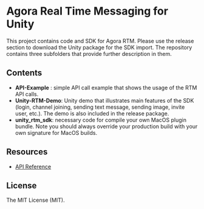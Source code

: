 # Agora Real Time Messaging for Unity

This project contains code and SDK for Agora RTM.   Please use the release section to download the Unity package for the SDK import.  The repository contains three subfolders that provide further description in them.

## Contents

 - **API-Example** : simple API call example that shows the usage of the RTM API calls.
 - **Unity-RTM-Demo**: Unity demo that illustrates main features of the SDK (login, channel joining, sending text message, sending image, invite user, etc.). The demo is also included in the release package.
 - **unity_rtm_sdk**: necessary code for compile your own MacOS plugin bundle. Note you should always override your production build with your own signature for MacOS builds.

## Resources

 - [API Reference](https://docs.agora.io/en/Real-time-Messaging/API%20Reference/RTM_java/index.html)

## License
The MIT License (MIT).

